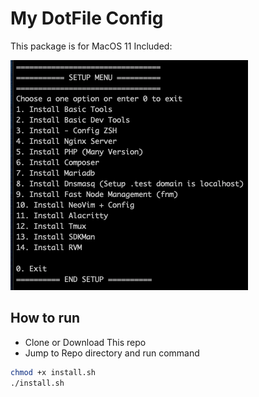 # My DotFile Config

This package is for MacOS 11 Included:

![Image](/screenshot.png)

## How to run
- Clone or Download This repo
- Jump to Repo directory and run command
```bash
chmod +x install.sh
./install.sh
```

